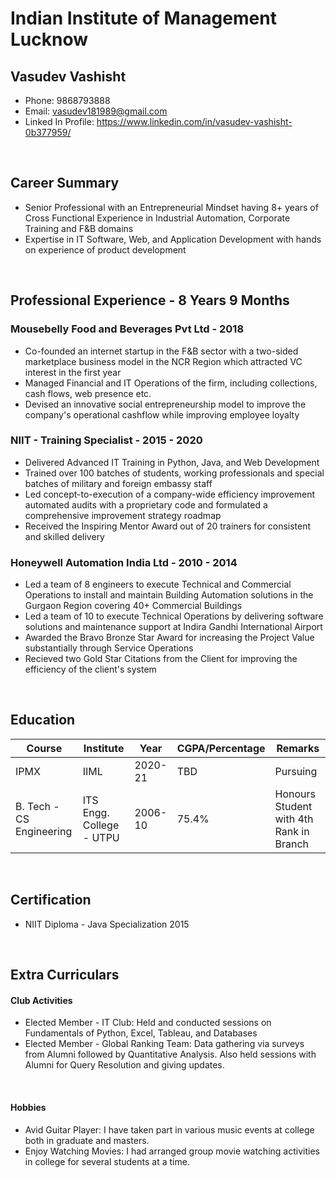 # Indian Institute of Management Lucknow

## Vasudev Vashisht
- Phone: 9868793888
- Email: vasudev181989@gmail.com
- Linked In Profile: <a href="https://www.linkedin.com/in/vasudev-vashisht-0b377959/">https://www.linkedin.com/in/vasudev-vashisht-0b377959/</a>

<br>

## Career Summary
- Senior Professional with an Entrepreneurial Mindset having 8+ years of Cross Functional Experience in Industrial Automation, Corporate Training and F&B domains
- Expertise in IT Software, Web, and Application Development with hands on experience of product development

<br>

## Professional Experience - 8 Years 9 Months

### Mousebelly Food and Beverages Pvt Ltd - 2018
- Co-founded an internet startup in the F&B sector with a two-sided marketplace business model in the NCR Region which attracted VC interest in the first year
- Managed Financial and IT Operations of the firm, including collections, cash flows, web presence etc.
- Devised an innovative social entrepreneurship model to improve the company's operational cashflow while improving employee loyalty

### NIIT - Training Specialist - 2015 - 2020
- Delivered Advanced IT Training in Python, Java, and Web Development 
- Trained over 100 batches of students, working professionals and special batches of military and foreign embassy staff
- Led concept-to-execution of a company-wide efficiency improvement automated audits with a proprietary code and formulated a comprehensive improvement strategy roadmap
- Received the Inspiring Mentor Award out of 20 trainers for consistent and skilled delivery

### Honeywell Automation India Ltd - 2010 - 2014
- Led a team of 8 engineers to execute Technical and Commercial Operations to install and maintain Building Automation solutions in the Gurgaon Region covering 40+ Commercial Buildings
- Led a team of 10 to execute Technical Operations by delivering software solutions and maintenance support at Indira Gandhi International Airport
- Awarded the Bravo Bronze Star Award for increasing the Project Value substantially through Service Operations
- Recieved two Gold Star Citations from the Client for improving the efficiency of the client's system 

<br>


## Education
<table>
	<thead>
		<tr>
			<th>Course</th>
			<th>Institute</th>
			<th>Year</th>
			<th>CGPA/Percentage</th>
			<th>Remarks</th>
		</tr>
	</thead>
	<tbody>
		<tr>
			<td>IPMX</td>
			<td>IIML</td>
			<td>2020-21</td>
			<td>TBD</td>
			<td>Pursuing</td>
		</tr>
		<tr>
			<td>B. Tech - CS Engineering</td>
			<td>ITS Engg. College - UTPU</td>
			<td>2006-10</td>
			<td>75.4%</td>
			<td>Honours Student with 4th Rank in Branch</td>
		</tr>
	</tbody>
</table>

<br>

## Certification
- NIIT Diploma - Java Specialization 2015

<br>

## Extra Curriculars
#### Club Activities
- Elected Member - IT Club: Held and conducted sessions on Fundamentals of Python, Excel, Tableau, and Databases
- Elected Member - Global Ranking Team: Data gathering via surveys from Alumni followed by Quantitative Analysis. Also held sessions with Alumni for Query Resolution and giving updates. 

<br>

#### Hobbies
- Avid Guitar Player: I have taken part in various music events at college both in graduate and masters.
- Enjoy Watching Movies: I had arranged group movie watching activities in college for several students at a time.   
